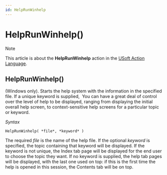 ```yaml
---
id: HelpRunWinhelp
---
```


# HelpRunWinhelp()



> [!NOTE]
> This article is about the **HelpRunWinhelp** action in the [USoft Action Language](/docs/Task%20flow/Action%20Language%20reference/USoft%20Action%20Language.md).

## **HelpRunWinhelp()**

(Windows only). Starts the help system with the information in the specified file. If a unique keyword is supplied,  You can have a great deal of control over the level of help to be displayed, ranging from displaying the initial overall help screen, to context-sensitive help screens for a particular topic or keyword.

*Syntax*

```
HelpRunWinhelp( *file*, *keyword* )
```

The required *file* is the name of the help file. If the optional *keyword* is specified, the topic containing that keyword will be displayed. If the keyword is not unique, the Index tab page will be displayed for the end user to choose the topic they want. If no keyword is supplied, the help tab pages will be displayed, with the last one used on top: if this is the first time the help is opened in this session, the Contents tab will be on top.
